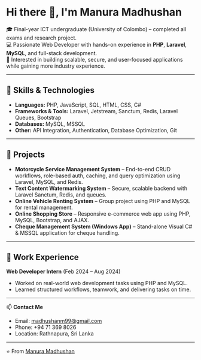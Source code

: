 # Hi there 👋, I'm Manura Madhushan  

🎓 Final-year ICT undergraduate (University of Colombo) – completed all exams and research project.  
💻 Passionate Web Developer with hands-on experience in **PHP**, **Laravel**, **MySQL**, and full-stack development.  
🚀 Interested in building scalable, secure, and user-focused applications while gaining more industry experience.  

---

## 🔧 Skills & Technologies
- **Languages:** PHP, JavaScript, SQL, HTML, CSS, C#
- **Frameworks & Tools:** Laravel, Jetstream, Sanctum, Redis, Laravel Queues, Bootstrap
- **Databases:** MySQL, MSSQL
- **Other:** API Integration, Authentication, Database Optimization, Git  

---

## 📂 Projects
- **Motorcycle Service Management System** – End-to-end CRUD workflows, role-based auth, caching, and query optimization using Laravel, MySQL, and Redis.  
- **Text Content Watermarking System** – Secure, scalable backend with Laravel Sanctum, Redis, and queues.  
- **Online Vehicle Renting System** – Group project using PHP and MySQL for rental management.  
- **Online Shopping Store** – Responsive e-commerce web app using PHP, MySQL, Bootstrap, and AJAX.  
- **Cheque Management System (Windows App)** – Stand-alone Visual C# & MSSQL application for cheque handling.  

---

## 💼 Work Experience
**Web Developer Intern** (Feb 2024 – Aug 2024)  
- Worked on real-world web development tasks using PHP and MySQL.  
- Learned structured workflows, teamwork, and delivering tasks on time.  

---

📫 **Contact Me**  
- Email: [madhushanm99@gmail.com](mailto:madhushanm99@gmail.com)  
- Phone: +94 71 369 8026  
- Location: Rathnapura, Sri Lanka  

---
⭐️ From [Manura Madhushan](https://github.com/your-github-username)  
